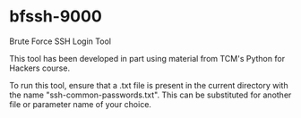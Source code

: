 # bfssh-9000
Brute Force SSH Login Tool

This tool has been developed in part using material from TCM's Python for Hackers course.

To run this tool, ensure that a .txt file is present in the current directory with the name "ssh-common-passwords.txt". 
This can be substituted for another file or parameter name of your choice.
